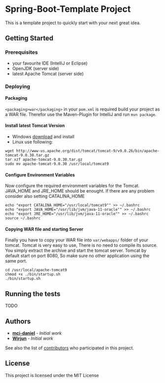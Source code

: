 # Spring-Boot-Template Project

This is a template project to quickly start with your next great idea. 

## Getting Started

### Prerequisites

+ your favourite IDE (IntelliJ or Eclipse)
+ OpenJDK (server side)
+ latest Apache Tomcat (server side)

### Deploying

#### Packaging
``<packaging>war</packaging>`` in your ``pom.xml`` is required build your project as a WAR file.
Therefor use the Maven-Plugin for IntelliJ and run ``mvn package``. 
#### Install latest Tomcat Version
   + Windows [download](https://tomcat.apache.org/download-90.cgi) and install
   + Linux use following:
 
```
wget http://www-us.apache.org/dist/tomcat/tomcat-9/v9.0.26/bin/apache-tomcat-9.0.30.tar.gz
tar xzf apache-tomcat-9.0.30.tar.gz
sudo mv apache-tomcat-9.0.30 /usr/local/tomcat9
```
#### Configure Environment Variables
Now configure the required environment variables for the Tomcat. JAVA_HOME and JRE_HOME should be enought. If there are any problem consider also setting CATALINA_HOME

```
echo "export CATALINA_HOME="/usr/local/tomcat9"" >> ~/.bashrc
echo "export JAVA_HOME="/usr/lib/jvm/java-11-oracle"" >> ~/.bashrc
echo "export JRE_HOME="/usr/lib/jvm/java-11-oracle"" >> ~/.bashrc
source ~/.bashrc
```
#### Copying WAR file and starting Server
Finally you have to copy your WAR file into ```var/webapps/``` folder of your tomcat.
Tomcat is very easy to use, There is no need to compile its source. You simply extract the archive and start the tomcat server. Tomcat by default start on port 8080, So make sure no other application using the same port.
 
```
cd /usr/local/apache-tomcat9
chmod +x ./bin/startup.sh
./bin/startup.sh
```
## Running the tests

TODO

## Authors

* [**mci-daniel**](https://github.com/mci-daniel) - *Initial work*
* [**Wirjun**](https://github.com/wirjun) - *Initial work*

See also the list of [contributors](https://github.com/your/project/contributors) who participated in this project.

## License

This project is licensed under the MIT License

